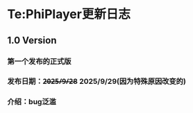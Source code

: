 # Te:PhiPlayer更新日志
## 1.0 Version
### 第一个发布的正式版
### 发布日期：2̶0̶2̶5̶/̶9̶/̶2̶8 2025/9/29(因为特殊原因改变的)
### 介绍：bug泛滥
